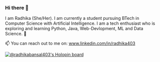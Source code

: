 ### Hi there 👋
I am Radhika (She/Her). I am currently a student pursuing BTech in Computer Science with Artificial Intelligence. I am a tech enthusiast who is exploring and learning Python, Java, Web-Devlopment, ML and Data Science. 🌱

📫 You can reach out to me on: www.linkedin.com/in/radhika403

[![@radhikabansal403's Holopin board](https://holopin.me/radhikabansal403)](https://holopin.io/@radhikabansal403)






<!--
**Radhika403/Radhika403** is a ✨ _special_ ✨ repository because its `README.md` (this file) appears on your GitHub profile.

Here are some ideas to get you started:

- 🔭 I’m currently working on ...
-  I’m currently learning ...
- 👯 I’m looking to collaborate on ...
- 🤔 I’m looking for help with ...
- 💬 Ask me about ...
-  How to reach me: ...
- 😄 Pronouns: ...
- ⚡ Fun fact: ...
-->
